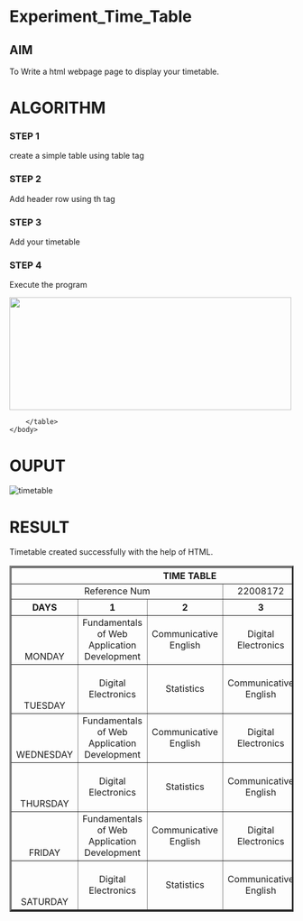 # Experiment_Time_Table

## AIM
To Write a html webpage page to display your timetable.

# ALGORITHM
### STEP 1
create a simple table using table tag
### STEP 2
Add header row using th tag
### STEP 3
Add your timetable
### STEP 4
Execute the program
<!DOCTYPE html>
<html>
    <head>
        <title> first sem timetable </title>
    </head>
    <body>
        <img src="timetable/logo.png" width="500" height="200">
        <table border="3" cellpadding="2">
            <tr>
                <th colspan="5" align="center">TIME TABLE</th>
            </tr>
            <tr>
                <td align="center" colspan="3"> Reference Num </td>
                <td align="center"> 22008172 </td>
            </tr>
            <tr>
                <th width="10%"> DAYS </th>
                <th align="center"> 1 </th>
                <th align="center"> 2 </th>
                <th align="center"> 3 </th>
                <th align="center"> 4 </th>
            </tr>
            <tr>
                <td width="20%" align="center" valign="bottom"> MONDAY </td>
                <td align="center" height="60"> Fundamentals of Web Application Development </td>
                <td align="center" height="60"> Communicative English </td>
                <td align="center" height="60"> Digital Electronics </td>
                <td align="center" height="60"> Statistics </td>
            </tr>
            <tr>
                <td width="20%" align="center" valign="bottom"> TUESDAY </td>
                <td align="center" height="60"> Digital Electronics </td>
                <td align="center" height="60"> Statistics </td>
                <td align="center" height="60"> Communicative English </td>
                <td align="center" height="60"> Fundamentals of Web Application Development </td>
            </tr>
		<tr>
                <td width="20%" align="center" valign="bottom"> WEDNESDAY </td>
                <td align="center" height="60"> Fundamentals of Web Application Development </td>
                <td align="center" height="60"> Communicative English </td>
                <td align="center" height="60"> Digital Electronics </td>
                <td align="center" height="60"> Statistics </td>
            </tr>
    		<tr>
                <td width="20%" align="center" valign="bottom"> THURSDAY </td>
                <td align="center" height="60"> Digital Electronics </td>
                <td align="center" height="60"> Statistics </td>
                <td align="center" height="60"> Communicative English </td>
                <td align="center" height="60"> Fundamentals of Web Application Development </td>
            </tr>
    		<tr>
                 <td width="20%" align="center" valign="bottom"> FRIDAY </td>
                <td align="center" height="60"> Fundamentals of Web Application Development </td>
                <td align="center"> Communicative English </td>
                <td align="center"> Digital Electronics </td>
                <td align="center"> Statistics </td>
            </tr>
		<tr>
                <td width="20%" align="center" valign="bottom"> SATURDAY </td>
                <td align="center" height="60"> Digital Electronics </td>
                <td align="center" height="60"> Statistics </td>
                <td align="center" height="60"> Communicative English </td>
                <td align="center" height="60"> Fundamentals of Web Application Development </td>
            </tr>
    
        </table>
    </body>
</html>


# OUPUT

![timetable](https://user-images.githubusercontent.com/121156360/215417732-c54e14fa-cfce-4008-a662-4c5371cb00a0.png)

# RESULT
Timetable created successfully with the help of HTML.



